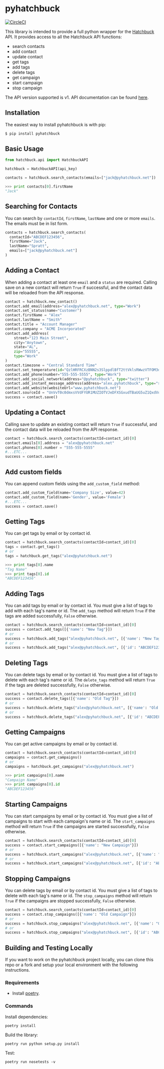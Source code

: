 # pyhatchbuck

[![CircleCI](https://circleci.com/gh/jakesen/pyhatchbuck.svg?style=svg)](https://circleci.com/gh/jakesen/pyhatchbuck)

This library is intended to provide a full python wrapper for the [Hatchbuck][hatchbuck] API. It provides access to all the Hatchbuck API functions:

* search contacts
* add contact
* update contact
* get tags
* add tags
* delete tags
* get campaign
* start campaign
* stop campaign

The API version supported is v1. API documentation can be found [here][hatchbuck-api-docs].

[hatchbuck]: http://www.hatchbuck.com
[hatchbuck-api-docs]: https://hatchbuck.freshdesk.com/support/solutions/articles/5000578765-hatchbuck-api-documentation

## Installation

The easiest way to install pyhatchbuck is with pip:

```sh
$ pip install pyhatchbuck
```

## Basic Usage

```py
from hatchbuck.api import HatchbuckAPI

hatchbuck = HatchbuckAPI(api_key)

contacts = hatchbuck.search_contacts(emails=["jack@pyhatchbuck.net"])

>>> print contacts[0].firstName
"Jack"
```

## Searching for Contacts

You can search by `contactId`, `firstName`, `lastName` and one or more `emails`. The emails must be in list form.

```py
contacts = hatchbuck.search_contacts(
  contactId="ABCDEF123456",
  firstName="Jack",
  lastName="Spratt",
  emails=["jack@pyhatchbuck.net"]
)
```

## Adding a Contact

When adding a contact at least one `email` and a `status` are required. Calling save on a new contact will return `True` if successful, and the contact data will be reloaded from the API response.

```py
contact = hatchbuck.new_contact()
contact.add_email(address="alex@pyhatchbuck.net", type="Work")
contact.set_status(name="Customer")
contact.firstName = "Alex"
contact.lastName = "Smith"
contact.title = "Account Manager"
contact.company = "ACME Incorporated"
contact.add_address(
    street="123 Main Street",
    city="Anytown",
    state="AL",
    zip="55555",
    type="Work"
)
contact.timezone = "Central Standard Time"
contact.set_temperature(id="QzlHRFRCXzBNN2s3SlppdlBfT2ttVklsRWwzVTFOM3d6SWNJV0xzZkFHODE1")
contact.add_phone(number="555-555-5555", type="Work")
contact.add_social_network(address="@pyhatchbuck", type="twitter")
contact.add_instant_message_address(address="alex.pyhatchbuck", type="skype")
contact.add_website(websiteUrl="www.pyhatchbuck.net")
contact.sourceId = "UnVvT0c0dmxsVVdFYUR1MUZIOTVJeDFXSGxudTBaUG5uZ1QxdVo1aElUVTE1"
success = contact.save()
```

## Updating a Contact

Calling save to update an existing contact will return `True` if successful, and the contact data will be reloaded from the API response.

```py
contact = hatchbuck.search_contacts(contactId=contact_id)[0]
contact.emails[0].address = "alex@pyhatchbuck.net"
contact.phones[0].number = "555-555-5555"
#...ETC...
success = contact.save()
```

## Add custom fields
You can append custom fields using the `add_custom_field` method:

```py
contact.add_custom_field(name='Company Size', value=42)
contact.add_custom_field(name='Gender', value='Female')
#...ETC...
success = contact.save()
```

## Getting Tags

You can get tags by email or by contact id.

```py
contact = hatchbuck.search_contacts(contactId=contact_id)[0]
tags = contact.get_tags()
# or
tags = hatchbuck.get_tags("alex@pyhatchbuck.net")

>>> print tags[0].name
"Tag Name"
>>> print tags[0].id
"ABCDEF123456"
```

## Adding Tags

You can add tags by email or by contact id. You must give a list of tags to add with each tag's name or id. The `add_tags` method will return `True` if the tags are added successfully, `False` otherwise.

```py
contact = hatchbuck.search_contacts(contactId=contact_id)[0]
success = contact.add_tags([{'name': "New Tag"}])
# or
success = hatchbuck.add_tags("alex@pyhatchbuck.net", [{'name': "New Tag"}])
# or
success = hatchbuck.add_tags("alex@pyhatchbuck.net", [{'id': "ABCDEF123456"}])
```

## Deleting Tags

You can delete tags by email or by contact id. You must give a list of tags to delete with each tag's name or id. The `delete_tags` method will return `True` if the tags are deleted successfully, `False` otherwise.

```py
contact = hatchbuck.search_contacts(contactId=contact_id)[0]
success = contact.delete_tags([{'name': "Old Tag"}])
# or
success = hatchbuck.delete_tags("alex@pyhatchbuck.net", [{'name': "Old Tag"}])
# or
success = hatchbuck.delete_tags("alex@pyhatchbuck.net", [{'id': "ABCDEF123456"}])
```

## Getting Campaigns

You can get active campaigns by email or by contact id.

```py
contact = hatchbuck.search_contacts(contactId=contact_id)[0]
campaigns = contact.get_campaigns()
# or
campaigns = hatchbuck.get_campaigns("alex@pyhatchbuck.net")

>>> print campaigns[0].name
"Campaign Name"
>>> print campaigns[0].id
"ABCDEF123456"
```

## Starting Campaigns

You can start campaigns by email or by contact id. You must give a list of campaigns to start with each campaign's name or id. The `start_campaigns` method will return `True` if the campaigns are started successfully, `False` otherwise.

```py
contact = hatchbuck.search_contacts(contactId=contact_id)[0]
success = contact.start_campaigns([{'name': "New Campaign"}])
# or
success = hatchbuck.start_campaigns("alex@pyhatchbuck.net", [{'name': "New Campaign"}])
# or
success = hatchbuck.start_campaigns("alex@pyhatchbuck.net", [{'id': "ABCDEF123456"}])
```

## Stopping Campaigns

You can delete tags by email or by contact id. You must give a list of tags to delete with each tag's name or id. The `stop_campaigns` method will return `True` if the campaigns are stopped successfully, `False` otherwise.

```py
contact = hatchbuck.search_contacts(contactId=contact_id)[0]
success = contact.stop_campaigns([{'name': "Old Campaign"}])
# or
success = hatchbuck.stop_campaigns("alex@pyhatchbuck.net", [{'name': "Old Campaign"}])
# or
success = hatchbuck.stop_campaigns("alex@pyhatchbuck.net", [{'id': "ABCDEF123456"}])
```

## Building and Testing Locally

If you want to work on the pyhatchbuck project locally, you can clone this repo or a fork and setup your local environment with the following instructions.

### Requirements
- Install [poetry][poetry].

[poetry]: https://poetry.eustace.io/

### Commands

Install dependencies:

```
poetry install
```

Build the library:

```
poetry run python setup.py install
```

Test:

```
poetry run nosetests -v
```
